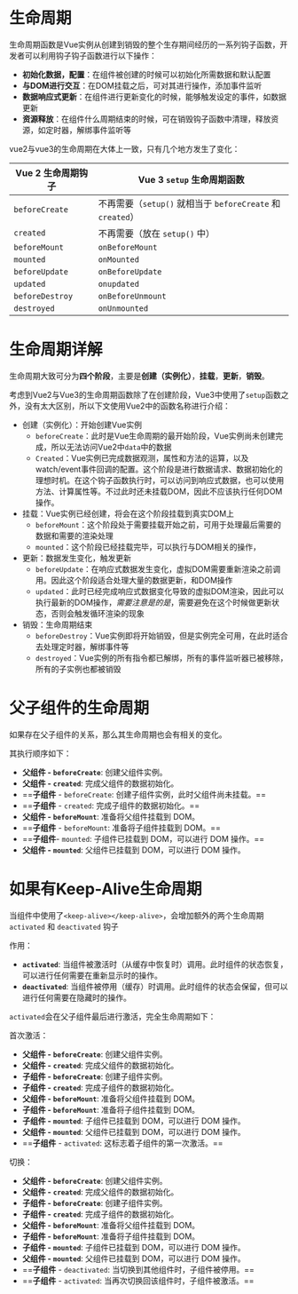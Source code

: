 
# 生命周期

生命周期函数是Vue实例从创建到销毁的整个生存期间经历的一系列钩子函数，开发者可以利用钩子钩子函数进行以下操作：

 - **初始化数据，配置**：在组件被创建的时候可以初始化所需数据和默认配置
 - **与DOM进行交互**：在DOM挂载之后，可对其进行操作，添加事件监听
 - **数据响应式更新**：在组件进行更新变化的时候，能够触发设定的事件，如数据更新
 - **资源释放**：在组件什么周期结束的时候，可在销毁钩子函数中清理，释放资源，如定时器，解绑事件监听等

vue2与vue3的生命周期在大体上一致，只有几个地方发生了变化：

| Vue 2 生命周期钩子    | Vue 3 `setup` 生命周期函数                            |
| --------------- | ----------------------------------------------- |
| `beforeCreate`  | 不再需要（`setup()` 就相当于 `beforeCreate` 和 `created`） |
| `created`       | 不再需要（放在 `setup()` 中）                            |
| `beforeMount`   | `onBeforeMount`                                 |
| `mounted`       | `onMounted`                                     |
| `beforeUpdate`  | `onBeforeUpdate`                                |
| `updated`       | `onupdated`                                     |
| `beforeDestroy` | `onBeforeUnmount`                               |
| `destroyed`     | `onUnmounted`                                   |

# 生命周期详解

生命周期大致可分为**四个阶段**，主要是**创建（实例化）**，**挂载**，**更新**，**销毁**。

考虑到Vue2与Vue3的生命周期函数除了在创建阶段，Vue3中使用了`setup`函数之外，没有太大区别，所以下文使用Vue2中的函数名称进行介绍：

- 创建（实例化）：开始创建Vue实例
	- `beforeCreate`：此时是Vue生命周期的最开始阶段，Vue实例尚未创建完成，所以无法访问Vue2中`data`中的数据
	- `Created`：Vue实例已完成数据观测，属性和方法的运算，以及watch/event事件回调的配置。这个阶段是进行数据请求、数据初始化的理想时机。在这个钩子函数执行时，可以访问到响应式数据，也可以使用方法、计算属性等。不过此时还未挂载DOM，因此不应该执行任何DOM操作。
- 挂载：Vue实例已经创建，将会在这个阶段挂载到真实DOM上
	- `beforeMount`：这个阶段处于需要挂载开始之前，可用于处理最后需要的数据和需要的渲染处理
	- `mounted`：这个阶段已经挂载完毕，可以执行与DOM相关的操作，
- 更新：数据发生变化，触发更新
	- `beforeUpdate`：在响应式数据发生变化，虚拟DOM需要重新渲染之前调用。因此这个阶段适合处理大量的数据更新，和DOM操作
	- `updated`：此时已经完成响应式数据变化导致的虚拟DOM渲染，因此可以执行最新的DOM操作，*需要注意是的是*，需要避免在这个时候做更新状态，否则会触发循环渲染的现象
- 销毁：生命周期结束
	- `beforeDestroy`：Vue实例即将开始销毁，但是实例完全可用，在此时适合去处理定时器，解绑事件等
	- `destroyed`：Vue实例的所有指令都已解绑，所有的事件监听器已被移除，所有的子实例也都被销毁

# 父子组件的生命周期

如果存在父子组件的关系，那么其生命周期也会有相关的变化。

其执行顺序如下：

- **父组件 - `beforeCreate`**: 创建父组件实例。
- **父组件 - `created`**: 完成父组件的数据初始化。
- ==**子组件** - `beforeCreate`: 创建子组件实例，此时父组件尚未挂载。==
- ==**子组件** - `created`: 完成子组件的数据初始化。==
- **父组件 - `beforeMount`**: 准备将父组件挂载到 DOM。
- ==**子组件** - `beforeMount`: 准备将子组件挂载到 DOM。==
- ==**子组件**- `mounted`: 子组件已挂载到 DOM，可以进行 DOM 操作。==
- **父组件 - `mounted`**: 父组件已挂载到 DOM，可以进行 DOM 操作。

# 如果有Keep-Alive生命周期

当组件中使用了`<keep-alive></keep-alive>`，会增加额外的两个生命周期`activated` 和 `deactivated` 钩子

作用：

- **`activated`**: 当组件被激活时（从缓存中恢复时）调用。此时组件的状态恢复，可以进行任何需要在重新显示时的操作。
- **`deactivated`**: 当组件被停用（缓存）时调用。此时组件的状态会保留，但可以进行任何需要在隐藏时的操作。

 `activated`会在父子组件最后进行激活，完全生命周期如下：

首次激活：

- **父组件 - `beforeCreate`**: 创建父组件实例。
- **父组件 - `created`**: 完成父组件的数据初始化。
- **子组件 - `beforeCreate`**: 创建子组件实例。
- **子组件 - `created`**: 完成子组件的数据初始化。
- **父组件 - `beforeMount`**: 准备将父组件挂载到 DOM。
- **子组件 - `beforeMount`**: 准备将子组件挂载到 DOM。
- **子组件 - `mounted`**: 子组件已挂载到 DOM，可以进行 DOM 操作。
- **父组件 - `mounted`**: 父组件已挂载到 DOM，可以进行 DOM 操作。
- ==**子组件** - `activated`: 这标志着子组件的第一次激活。==

切换：

- **父组件 - `beforeCreate`**: 创建父组件实例。
- **父组件 - `created`**: 完成父组件的数据初始化。
- **子组件 - `beforeCreate`**: 创建子组件实例。
- **子组件 - `created`**: 完成子组件的数据初始化。
- **父组件 - `beforeMount`**: 准备将父组件挂载到 DOM。
- **子组件 - `beforeMount`**: 准备将子组件挂载到 DOM。
- **子组件 - `mounted`**: 子组件已挂载到 DOM，可以进行 DOM 操作。
- **父组件 - `mounted`**: 父组件已挂载到 DOM，可以进行 DOM 操作。
- ==**子组件** - `deactivated`: 当切换到其他组件时，子组件被停用。==
- ==**子组件** - `activated`: 当再次切换回该组件时，子组件被激活。==